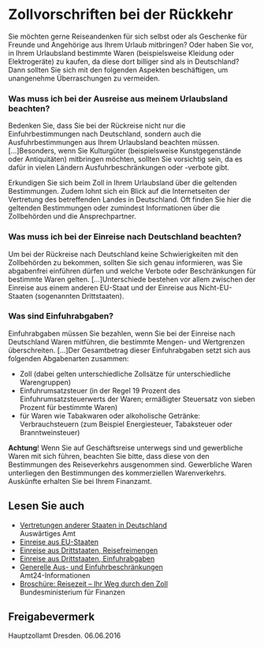 # Zollvorschriften bei der Rückkehr

Sie möchten gerne Reiseandenken für sich selbst oder als Geschenke für Freunde und Angehörige aus Ihrem Urlaub mitbringen? Oder haben Sie vor, in Ihrem Urlaubsland bestimmte Waren (beispielsweise Kleidung oder Elektrogeräte) zu kaufen, da diese dort billiger sind als in Deutschland? Dann sollten Sie sich mit den folgenden Aspekten beschäftigen, um unangenehme Überraschungen zu vermeiden.

### Was muss ich bei der Ausreise aus meinem Urlaubsland beachten?

Bedenken Sie, dass Sie bei der Rückreise nicht nur die Einfuhrbestimmungen nach Deutschland, sondern auch die Ausfuhrbestimmungen aus Ihrem Urlaubsland beachten müssen. [...]Besonders, wenn Sie Kulturgüter (beispielsweise Kunstgegenstände oder Antiquitäten) mitbringen möchten, sollten Sie vorsichtig sein, da es dafür in vielen Ländern Ausfuhrbeschränkungen oder -verbote gibt.

Erkundigen Sie sich beim Zoll in Ihrem Urlaubsland über die geltenden Bestimmungen. Zudem lohnt sich ein Blick auf die Internetseiten der Vertretung des betreffenden Landes in Deutschland. Oft finden Sie hier die geltenden Bestimmungen oder zumindest Informationen über die Zollbehörden und die Ansprechpartner.

### Was muss ich bei der Einreise nach Deutschland beachten?

Um bei der Rückreise nach Deutschland keine Schwierigkeiten mit den Zollbehörden zu bekommen, sollten Sie sich genau informieren, was Sie abgabenfrei einführen dürfen und welche Verbote oder Beschränkungen für bestimmte Waren gelten. [...]Unterschiede bestehen vor allem zwischen der Einreise aus einem anderen EU-Staat und der Einreise aus Nicht-EU-Staaten (sogenannten Drittstaaten).

### Was sind Einfuhrabgaben?

Einfuhrabgaben müssen Sie bezahlen, wenn Sie bei der Einreise nach Deutschland Waren mitführen, die bestimmte Mengen- und Wertgrenzen überschreiten. [...]Der Gesamtbetrag dieser Einfuhrabgaben setzt sich aus folgenden Abgabenarten zusammen:

* Zoll (dabei gelten unterschiedliche Zollsätze für unterschiedliche Warengruppen)
* Einfuhrumsatzsteuer (in der Regel 19 Prozent des Einfuhrumsatzsteuerwerts der Waren; ermäßigter Steuersatz von sieben Prozent für bestimmte Waren)
* für Waren wie Tabakwaren oder alkoholische Getränke: Verbrauchsteuern (zum Beispiel Energiesteuer, Tabaksteuer oder Branntweinsteuer)

**Achtung**! Wenn Sie auf Geschäftsreise unterwegs sind und gewerbliche Waren mit sich führen, beachten Sie bitte, dass diese von den Bestimmungen des Reiseverkehrs ausgenommen sind. Gewerbliche Waren unterliegen den Bestimmungen des kommerziellen Warenverkehrs. Auskünfte erhalten Sie bei Ihrem Finanzamt.

## Lesen Sie auch

* [Vertretungen anderer Staaten in Deutschland](https://www.auswaertiges-amt.de/de/ReiseUndSicherheit/vertretungen-anderer-staaten "Auswärtiges Amt: Länderübersicht")  
  Auswärtiges Amt
* [Einreise aus EU-Staaten](https://amt24dev.sachsen.de/zufi/lebenslagen/5000493)
* [Einreise aus Drittstaaten, Reisefreimengen](https://amt24dev.sachsen.de/zufi/lebenslagen/5000072)
* [Einreise aus Drittstaaten, Einfuhrabgaben](https://amt24dev.sachsen.de/zufi/lebenslagen/5000096)
* [Generelle Aus- und Einfuhrbeschränkungen](https://amt24dev.sachsen.de/zufi/lebenslagen/5000509)  
  Amt24-Informationen
* [Broschüre: Reisezeit – Ihr Weg durch den Zoll](https://www.bundesfinanzministerium.de/Content/DE/Standardartikel/Themen/Zoll/Der_zoll_broschuere.html "Broschüre \"Reisezeit - Ihr Weg durch den Zoll\"")  
  Bundesministerium für Finanzen

## Freigabevermerk

Hauptzollamt Dresden. 06.06.2016
